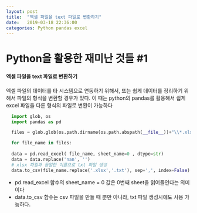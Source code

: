 ```yaml
---
layout: post
title:  "엑셀 파일을 text 파일로 변환하기"
date:   2019-03-18 22:36:00
categories: Python pandas excel
---
```



# Python을 활용한 재미난 것들 #1
#### 엑셀 파일을 text 파일로 변환하기

엑셀 파일의 데이터를 타 시스템으로 연동하기 위해서, 또는 쉽게 데이터를 정리하기 위해서 파일의 형식을 변환할 경우가 있다.
이 때는 python의 pandas를 활용해서 쉽게 excel 파일을 다른 형식의 파일로 변환이 가능하다


``` python
  import glob, os
  import pandas as pd

  files = glob.glob(os.path.dirname(os.path.abspath(__file__))+"\\*.xlsx")

  for file_name in files:
  
  data = pd.read_excel( file_name, sheet_name=0 , dtype=str)
  data = data.replace('nan', '')
  # xlsx 파일과 동일한 이름으로 txt 파일 생성
  data.to_csv(file_name.replace('.xlsx','.txt'), sep=',', index=False)
```


* pd.read_excel 함수의 sheet_name = 0 값은 0번째 sheet을 읽어들인다는 의미이다
* data.to_csv 함수는 csv 파일을 만들 때 뿐만 아니라, txt 파일 생성시에도 사용 가능하다.
